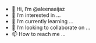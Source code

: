 - 👋 Hi, I’m @aleenaaijaz
- 👀 I’m interested in ...
- 🌱 I’m currently learning ...
- 💞️ I’m looking to collaborate on ...
- 📫 How to reach me ...

<!---
aleenaaijaz/aleenaaijaz is a ✨ special ✨ repository because its `README.md` (this file) appears on your GitHub profile.
You can click the Preview link to take a look at your changes.
--->
